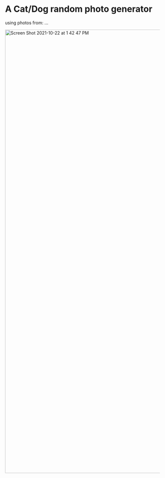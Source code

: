 # A Cat/Dog random photo generator 

using photos from: ...

<img width="1440" alt="Screen Shot 2021-10-22 at 1 42 47 PM" src="https://user-images.githubusercontent.com/75183667/138448515-5b01ce59-286a-41ae-b718-8ee53af8d368.png">
